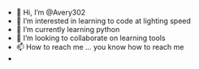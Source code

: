 - 👋 Hi, I’m @Avery302
- 👀 I’m interested in learning to code at lighting speed
- 🌱 I’m currently learning python
- 💞️ I’m looking to collaborate on learning tools 
- 📫 How to reach me ... you know how to reach me
- 

<!---
Avery302/Avery302 is a ✨ special ✨ repository because its `README.md` (this file) appears on your GitHub profile.
You can click the Preview link to take a look at your changes.
--->
